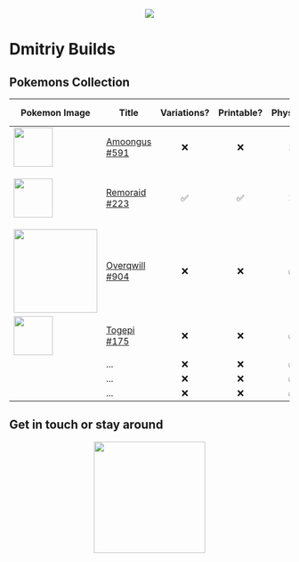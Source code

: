 <p align="center">
  <img src="https://user-images.githubusercontent.com/78694043/177025362-08ba86a3-2222-41be-815b-c75ce574df84.jpg" />
</p>

# Dmitriy Builds

## Pokemons Collection

| Pokemon Image | Title          | Variations? | Printable? | Physical? | Etsy link? | Height |
|---------------|--------------|:-------------:|:----------:|:-------:|------------|--------|
|<img src="https://user-images.githubusercontent.com/78694043/177025561-6cadba69-7fbe-4f70-ae3d-baad15156b3d.jpg" height="70" />               | [Amoongus #591](https://github.com/dimitryzub/dmitriy-builds-pokemons-sculpted-collection/blob/132aafe3bf239028938dc7ba10f2908617a2af69/Pokemons/Foongus-Amoongus/Amoongus/amoongus.md)  | ❌          |     ❌       |   ❌        | ❌           |   ~7cm stand     |
|<img src="https://user-images.githubusercontent.com/78694043/177384979-d1a0d38f-201e-4340-be0f-9745491b850d.jpg" height="70" />               | [Remoraid #223](https://github.com/dimitryzub/dmitriy-builds-pokemons-3d-sculpted-collection/blob/bb3d9ffc3c6a8a09fdf3bdb8f861958dee1c63f6/Pokemons/Remoraid/remoraid.md)  | ✅          |    ✅        |   ❌        |   [Remoraid Pokemon on the Stand STL File](https://www.etsy.com/listing/1263557889/remoraid-pokemon-on-the-stand-stl-file)          |    ~10cm    |
|<img src="https://user-images.githubusercontent.com/78694043/179388166-73e1528a-dcfb-4b73-ae97-562aba707c20.jpg" height="150" />               | [Overqwill #904](https://github.com/dimitryzub/dmitriy-builds-pokemons-3d-sculpted-collection/blob/fc621a3c150f8c6b017ca6455ca04313ac7d9e63/Pokemons/Overqwill/overqwill.md) |  ❌         |      ❌      |   ✅        |  ❌          |   ~7cm     |
|<img src="https://user-images.githubusercontent.com/78694043/179410824-78b1f752-701c-4472-bd0b-1e45a43c34d1.jpg" height="70"  />              | [Togepi #175](https://github.com/dimitryzub/dmitriy-builds/blob/28b85e4fa67482f4cffd3fc0df1786953fe015c9/Pokemons/Togepi/Togepi.md) |  ❌         |      ❌      |   ✅        |  ❌          |   ~5cm     |
|               | ... |  ❌         |      ❌      |   ✅        |  ❌          |   ~5cm     |
|               | ... |  ❌         |      ❌      |   ✅        |  ❌          |   ~7cm     |
|               | ... |  ❌         |      ❌      |   ✅        |  ❌          |   ~7cm     |


## Get in touch or stay around

<p align="center">
  <img src="https://user-images.githubusercontent.com/78694043/177582965-50bc59d2-ba1f-413f-899f-7f79b01b44a6.png" height="200" />
</p>
